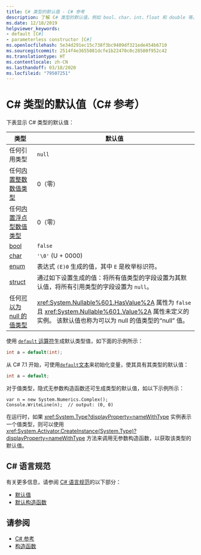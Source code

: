 ```yaml
---
title: C# 类型的默认值 - C# 参考
description: 了解 C# 类型的默认值，例如 bool、char、int、float 和 double 等。
ms.date: 12/18/2019
helpviewer_keywords:
- default [C#]
- parameterless constructor [C#]
ms.openlocfilehash: 5e34d291ec15c738f3bc9409df321ede454b6710
ms.sourcegitcommit: 2514f4e3655081dcfe1b22470c0c28500f952c42
ms.translationtype: HT
ms.contentlocale: zh-CN
ms.lasthandoff: 03/18/2020
ms.locfileid: "79507251"
---
```

# <a name="default-values-of-c-types-c-reference"></a>C# 类型的默认值（C# 参考）

下表显示 C# 类型的默认值：

|类型|默认值|
|---------|------------------|
|任何引用类型|`null`|
|任何[内置整数数值类型](integral-numeric-types.md)|0（零）|
|任何[内置浮点型数值类型](floating-point-numeric-types.md)|0（零）|
|[bool](bool.md)|`false`|
|[char](char.md)|`'\0'` (U + 0000)|
|[enum](enum.md)|表达式 `(E)0` 生成的值，其中 `E` 是枚举标识符。|
|[struct](struct.md)|通过如下设置生成的值：将所有值类型的字段设置为其默认值，将所有引用类型的字段设置为 `null`。|
|任何[可以为 null 的值类型](nullable-value-types.md)|<xref:System.Nullable%601.HasValue%2A> 属性为 `false` 且 <xref:System.Nullable%601.Value%2A> 属性未定义的实例。 该默认值也称为可以为 null 的值类型的“null”  值。|

使用 [`default` 运算符](../operators/default.md#default-operator)生成默认类型值，如下面的示例所示：

```csharp
int a = default(int);
```

从 C# 7.1 开始，可使用[`default`文本](../operators/default.md#default-literal)来初始化变量，使其具有其类型的默认值：

```csharp
int a = default;
```

对于值类型，隐式无参数构造函数还可生成类型的默认值，如以下示例所示：

```csharp-interactive
var n = new System.Numerics.Complex();
Console.WriteLine(n);  // output: (0, 0)
```

在运行时，如果 <xref:System.Type?displayProperty=nameWithType> 实例表示一个值类型，则可以使用 <xref:System.Activator.CreateInstance(System.Type)?displayProperty=nameWithType> 方法来调用无参数构造函数，以获取该类型的默认值。

## <a name="c-language-specification"></a>C# 语言规范

有关更多信息，请参阅 [C# 语言规范](~/_csharplang/spec/introduction.md)的以下部分：

- [默认值](~/_csharplang/spec/variables.md#default-values)
- [默认构造函数](~/_csharplang/spec/types.md#default-constructors)

## <a name="see-also"></a>请参阅

- [C# 参考](../index.md)
- [构造函数](../../programming-guide/classes-and-structs/constructors.md)
